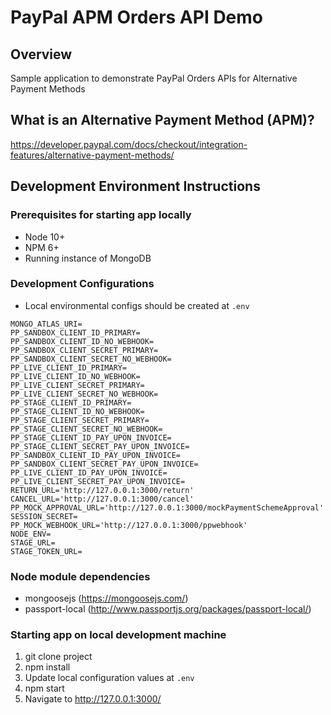 # PayPal APM Orders API Demo

## Overview
Sample application to demonstrate PayPal Orders APIs for Alternative Payment Methods

## What is an Alternative Payment Method (APM)?
https://developer.paypal.com/docs/checkout/integration-features/alternative-payment-methods/

## Development Environment Instructions
### Prerequisites for starting app locally
* Node 10+
* NPM 6+
* Running instance of MongoDB

### Development Configurations
* Local environmental configs should be created at `.env`
```
MONGO_ATLAS_URI=
PP_SANDBOX_CLIENT_ID_PRIMARY=
PP_SANDBOX_CLIENT_ID_NO_WEBHOOK=
PP_SANDBOX_CLIENT_SECRET_PRIMARY=
PP_SANDBOX_CLIENT_SECRET_NO_WEBHOOK=
PP_LIVE_CLIENT_ID_PRIMARY=
PP_LIVE_CLIENT_ID_NO_WEBHOOK=
PP_LIVE_CLIENT_SECRET_PRIMARY=
PP_LIVE_CLIENT_SECRET_NO_WEBHOOK=
PP_STAGE_CLIENT_ID_PRIMARY=
PP_STAGE_CLIENT_ID_NO_WEBHOOK=
PP_STAGE_CLIENT_SECRET_PRIMARY=
PP_STAGE_CLIENT_SECRET_NO_WEBHOOK=
PP_STAGE_CLIENT_ID_PAY_UPON_INVOICE=
PP_STAGE_CLIENT_SECRET_PAY_UPON_INVOICE=
PP_SANDBOX_CLIENT_ID_PAY_UPON_INVOICE=
PP_SANDBOX_CLIENT_SECRET_PAY_UPON_INVOICE=
PP_LIVE_CLIENT_ID_PAY_UPON_INVOICE=
PP_LIVE_CLIENT_SECRET_PAY_UPON_INVOICE=
RETURN_URL='http://127.0.0.1:3000/return'
CANCEL_URL='http://127.0.0.1:3000/cancel'
PP_MOCK_APPROVAL_URL='http://127.0.0.1:3000/mockPaymentSchemeApproval'
SESSION_SECRET=
PP_MOCK_WEBHOOK_URL='http://127.0.0.1:3000/ppwebhook'
NODE_ENV=
STAGE_URL=
STAGE_TOKEN_URL=
```

### Node module dependencies
* mongoosejs (https://mongoosejs.com/)
* passport-local (http://www.passportjs.org/packages/passport-local/)

### Starting app on local development machine
1. git clone project
2. npm install
3. Update local configuration values at `.env`
4. npm start
5. Navigate to http://127.0.0.1:3000/